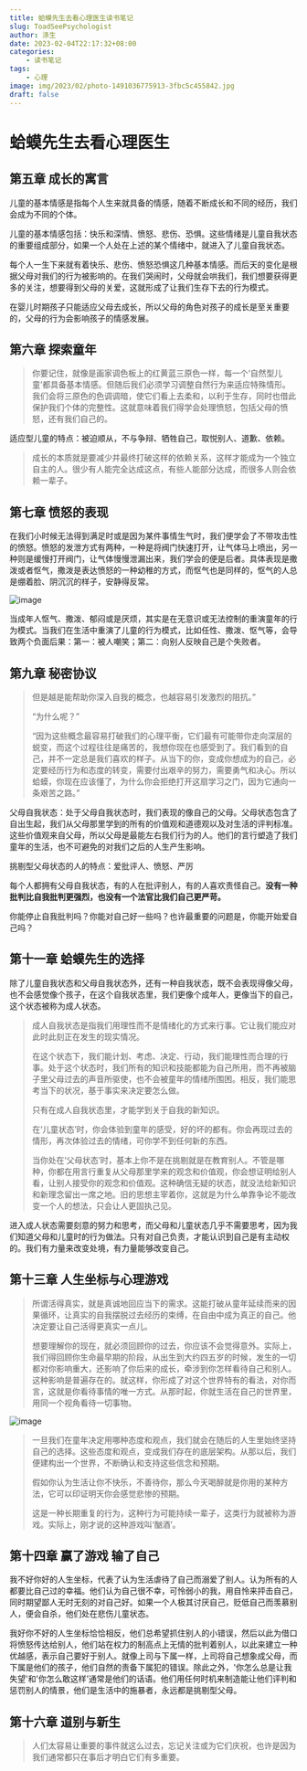 ```yaml
---
title: 蛤蟆先生去看心理医生读书笔记
slug: ToadSeePsychologist
author: 涤生
date: 2023-02-04T22:17:32+08:00
categories: 
    - 读书笔记
tags: 
    - 心理
image: img/2023/02/photo-1491036775913-3fbc5c455842.jpg
draft: false
---
```


# 蛤蟆先生去看心理医生

## 第五章 成长的寓言

儿童的基本情感是指每个人生来就具备的情感，随着不断成长和不同的经历，我们会成为不同的个体。

儿童的基本情感包括：快乐和深情、愤怒、悲伤、恐惧。这些情绪是儿童自我状态的重要组成部分，如果一个人处在上述的某个情绪中，就进入了儿童自我状态。

每个人一生下来就有着快乐、悲伤、愤怒恐惧这几种基本情感。而后天的变化是根据父母对我们的行为被影响的。在我们哭闹时，父母就会哄我们，我们想要获得更多的关注，想要得到父母的关爱，这就形成了让我们生存下去的行为模式。

在婴儿时期孩子只能适应父母去成长，所以父母的角色对孩子的成长是至关重要的，父母的行为会影响孩子的情感发展。

## 第六章 探索童年

> 你要记住，就像是画家调色板上的红黄蓝三原色一样，每一个‘自然型儿童’都具备基本情感。但随后我们必须学习调整自然行为来适应特殊情形。我们会将三原色的色调调暗，使它们看上去柔和，以利于生存，同时也借此保护我们个体的完整性。这就意味着我们得学会处理愤怒，包括父母的愤怒，还有我们自己的。

适应型儿童的特点：被迫顺从，不与争辩、牺牲自己，取悦别人、道歉、依赖。

> 成长的本质就是要减少并最终打破这样的依赖关系，这样才能成为一个独立自主的人。很少有人能完全达成这点，有些人能部分达成，而很多人则会依赖一辈子。

## 第七章 愤怒的表现

在我们小时候无法得到满足时或是因为某件事情生气时，我们便学会了不带攻击性的愤怒。愤怒的发泄方式有两种，一种是将阀门快速打开，让气体马上喷出，另一种则是缓慢打开阀门，让气体慢慢泄漏出来，我们学会的便是后者。具体表现是撒泼或者怄气，撒泼是表达愤怒的一种幼稚的方式，而怄气也是同样的，怄气的人总是绷着脸、阴沉沉的样子，安静得反常。

![image](https://res.weread.qq.com/wrepub/epub_35551088_7)

当成年人怄气、撒泼、郁闷或是厌烦，其实是在无意识或无法控制的重演童年的行为模式。当我们在生活中重演了儿童的行为模式，比如任性、撒泼、怄气等，会导致两个负面后果：第一：被人嘲笑；第二：向别人反映自己是个失败者。

## 第九章 秘密协议

> 但是越是能帮助你深入自我的概念，也越容易引发激烈的阻抗。”
>
> “为什么呢？”
>
> “因为这些概念最容易打破我们的心理平衡，它们最有可能带你走向深层的蜕变，而这个过程往往是痛苦的，我想你现在也感受到了。我们看到的自己，并不一定总是我们喜欢的样子。从当下的你，变成你想成为的自己，必定要经历行为和态度的转变，需要付出艰辛的努力，需要勇气和决心。所以蛤蟆，你现在应该懂了，为什么你会拒绝打开这扇学习之门，因为它通向一条艰苦之路。”

父母自我状态：处于父母自我状态时，我们表现的像自己的父母。父母状态包含了自出生起，我们从父母那里学到的所有的价值观和道德观以及对生活的评判标准。这些价值观来自父母，所以父母是最能左右我们行为的人。他们的言行塑造了我们童年的生活，也不可避免的对我们之后的人生产生影响。

挑剔型父母状态的人的特点：爱批评人、愤怒、严厉

每个人都拥有父母自我状态，有的人在批评别人，有的人喜欢责怪自己。**没有一种批判比自我批判更强烈，也没有一个法官比我们自己更严苛。**

你能停止自我批判吗？你能对自己好一些吗？也许最重要的问题是，你能开始爱自己吗？

## 第十一章 蛤蟆先生的选择

除了儿童自我状态和父母自我状态外，还有一种自我状态，既不会表现得像父母，也不会感觉像个孩子，在这个自我状态里，我们更像个成年人，更像当下的自己，这个状态被称为成人状态。

> 成人自我状态是指我们用理性而不是情绪化的方式来行事。它让我们能应对此时此刻正在发生的现实情况。
>
> 在这个状态下，我们能计划、考虑、决定、行动，我们能理性而合理的行事。处于这个状态时，我们所有的知识和技能都能为自己所用，而不再被脑子里父母过去的声音所驱使，也不会被童年的情绪所围困。相反，我们能思考当下的状况，基于事实来决定要怎么做。
>
> 只有在成人自我状态里，才能学到关于自我的新知识。
>
> 在‘儿童状态’时，你会体验到童年的感受，好的坏的都有。你会再现过去的情形，再次体验过去的情绪，可你学不到任何新的东西。
>
> 当你处在‘父母状态’时，基本上你不是在挑剔就是在教育别人。不管是哪种，你都在用言行重复从父母那里学来的观念和价值观，你会想证明给别人看，让别人接受你的观念和价值观。这种确信无疑的状态，就没法给新知识和新理念留出一席之地。旧的思想主宰着你，这就是为什么单靠争论不能改变一个人的想法，只会让人更固执己见。

进入成人状态需要刻意的努力和思考，而父母和儿童状态几乎不需要思考，因为我们知道父母和儿童时的行为做法。只有对自己负责，才能认识到自己是有主动权的。我们有力量来改变处境，有力量能够改变自己。

## 第十三章 人生坐标与心理游戏

> 所谓活得真实，就是真诚地回应当下的需求。这能打破从童年延续而来的因果循环，让真实的自我摆脱过去经历的束缚，在自由中成为真正的自己。他决定要让自己活得更真实一点儿。
>
> 想要理解你的现在，就必须回顾你的过去，你应该不会觉得意外。实际上，我们得回顾你生命最早期的阶段，从出生到大约四五岁的时候，发生的一切都对你影响重大，还影响了你后来的成长，牵涉到你怎样看待自己和别人。这种影响是普遍存在的。就这样，你形成了对这个世界特有的看法，对你而言，这就是你看待事情的唯一方式。从那时起，你就生活在自己的世界里，用同一个视角看待一切事物。

![image](https://res.weread.qq.com/wrepub/epub_35551088_16)

> 一旦我们在童年决定用哪种态度和观点，我们就会在随后的人生里始终坚持自己的选择。这些态度和观点，变成我们存在的底层架构。从那以后，我们便建构出一个世界，不断确认和支持这些信念和预期。
>
> 假如你认为生活让你不快乐，不善待你，那么今天喝醉就是你用的某种方法，它可以印证明天你会感觉悲惨的预期。
>
> 这是一种长期重复的行为，这种行为可能持续一辈子，这类行为就被称为游戏。实际上，刚才说的这种游戏叫‘酗酒’。

## 第十四章 赢了游戏 输了自己

我不好你好的人生坐标，代表了认为生活虐待了自己而溺爱了别人。认为所有的人都要比自己过的幸福。他们认为自己很不幸，可怜弱小的我，用自怜来抨击自己，同时期望鄙人无时无刻的对自己好。如果一个人极其讨厌自己，贬低自己而羡慕别人，便会自杀，他们处在悲伤儿童状态。

我好你不好的人生坐标恰恰相反，他们总希望抓住别人的小错误，然后以此为借口将愤怒传达给别人，他们站在权力的制高点上无情的批判着别人，以此来建立一种优越感，表示自己要好于别人。就像上司与下属一样，上司将自己想象成父母，而下属是他们的孩子，他们自然的责备下属犯的错误。除此之外，'你怎么总是让我失望'和'你怎么敢这样'通常是他们的话语。他们用任何时机来制造能让他们评判和惩罚别人的情景，他们是生活中的施暴者，永远都是挑剔型父母。

## 第十六章 道别与新生

> 人们太容易让重要的事件就这么过去，忘记关注或为它们庆祝，也许是因为我们通常都只在事后才明白它们有多重要。

